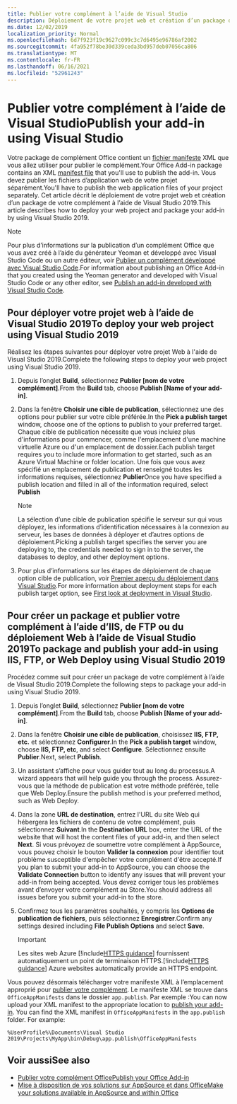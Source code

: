 ```yaml
---
title: Publier votre complément à l’aide de Visual Studio
description: Déploiement de votre projet web et création d’un package de votre complément à l’aide de Visual Studio 2019.
ms.date: 12/02/2019
localization_priority: Normal
ms.openlocfilehash: 6d7f923f19c9627c099c3c7d6495e96786af2002
ms.sourcegitcommit: 4fa952f78be30d339ceda3bd957deb07056ca806
ms.translationtype: MT
ms.contentlocale: fr-FR
ms.lasthandoff: 06/16/2021
ms.locfileid: "52961243"
---
```

# <a name="publish-your-add-in-using-visual-studio"></a><span data-ttu-id="72dc9-103">Publier votre complément à l’aide de Visual Studio</span><span class="sxs-lookup"><span data-stu-id="72dc9-103">Publish your add-in using Visual Studio</span></span>

<span data-ttu-id="72dc9-104">Votre package de complément Office contient un [fichier manifeste](../develop/add-in-manifests.md) XML que vous allez utiliser pour publier le complément.</span><span class="sxs-lookup"><span data-stu-id="72dc9-104">Your Office Add-in package contains an XML [manifest file](../develop/add-in-manifests.md) that you'll use to publish the add-in.</span></span> <span data-ttu-id="72dc9-105">Vous devez publier les fichiers d’application web de votre projet séparément.</span><span class="sxs-lookup"><span data-stu-id="72dc9-105">You'll have to publish the web application files of your project separately.</span></span> <span data-ttu-id="72dc9-106">Cet article décrit le déploiement de votre projet web et création d’un package de votre complément à l’aide de Visual Studio 2019.</span><span class="sxs-lookup"><span data-stu-id="72dc9-106">This article describes how to deploy your web project and package your add-in by using Visual Studio 2019.</span></span>

> [!NOTE]
> <span data-ttu-id="72dc9-107">Pour plus d’informations sur la publication d’un complément Office que vous avez créé à l’aide du générateur Yeoman et développé avec Visual Studio Code ou un autre éditeur, voir [Publier un complément développé avec Visual Studio Code](publish-add-in-vs-code.md).</span><span class="sxs-lookup"><span data-stu-id="72dc9-107">For information about publishing an Office Add-in that you created using the Yeoman generator and developed with Visual Studio Code or any other editor, see [Publish an add-in developed with Visual Studio Code](publish-add-in-vs-code.md).</span></span>

## <a name="to-deploy-your-web-project-using-visual-studio-2019"></a><span data-ttu-id="72dc9-108">Pour déployer votre projet web à l’aide de Visual Studio 2019</span><span class="sxs-lookup"><span data-stu-id="72dc9-108">To deploy your web project using Visual Studio 2019</span></span>

<span data-ttu-id="72dc9-109">Réalisez les étapes suivantes pour déployer votre projet Web à l'aide de Visual Studio 2019.</span><span class="sxs-lookup"><span data-stu-id="72dc9-109">Complete the following steps to deploy your web project using Visual Studio 2019.</span></span>

1. <span data-ttu-id="72dc9-110">Depuis l’onglet **Build**, sélectionnez **Publier [nom de votre complément]**.</span><span class="sxs-lookup"><span data-stu-id="72dc9-110">From the **Build** tab, choose **Publish [Name of your add-in]**.</span></span>

2. <span data-ttu-id="72dc9-111">Dans la fenêtre **Choisir une cible de publication**, sélectionnez une des options pour publier sur votre cible préférée.</span><span class="sxs-lookup"><span data-stu-id="72dc9-111">In the **Pick a publish target** window, choose one of the options to publish to your preferred target.</span></span> <span data-ttu-id="72dc9-112">Chaque cible de publication nécessite que vous incluiez plus d'informations pour commencer, comme l'emplacement d'une machine virtuelle Azure ou d'un emplacement de dossier.</span><span class="sxs-lookup"><span data-stu-id="72dc9-112">Each publish target requires you to include more information to get started, such as an Azure Virtual Machine or folder location.</span></span> <span data-ttu-id="72dc9-113">Une fois que vous avez spécifié un emplacement de publication et renseigné toutes les informations requises, sélectionnez **Publier**</span><span class="sxs-lookup"><span data-stu-id="72dc9-113">Once you have specified a publish location and filled in all of the information required, select **Publish**</span></span>

    > [!NOTE]
    > <span data-ttu-id="72dc9-114">La sélection d’une cible de publication spécifie le serveur sur qui vous déployez, les informations d’identification nécessaires à la connexion au serveur, les bases de données à déployer et d’autres options de déploiement.</span><span class="sxs-lookup"><span data-stu-id="72dc9-114">Picking a publish target specifies the server you are deploying to, the credentials needed to sign in to the server, the databases to deploy, and other deployment options.</span></span>

3. <span data-ttu-id="72dc9-115">Pour plus d’informations sur les étapes de déploiement de chaque option cible de publication, voir [Premier aperçu du déploiement dans Visual Studio](/visualstudio/deployment/deploying-applications-services-and-components?view=vs-2019&preserve-view=true).</span><span class="sxs-lookup"><span data-stu-id="72dc9-115">For more information about deployment steps for each publish target option, see [First look at deployment in Visual Studio](/visualstudio/deployment/deploying-applications-services-and-components?view=vs-2019&preserve-view=true).</span></span>

## <a name="to-package-and-publish-your-add-in-using-iis-ftp-or-web-deploy-using-visual-studio-2019"></a><span data-ttu-id="72dc9-116">Pour créer un package et publier votre complément à l’aide d’IIS, de FTP ou du déploiement Web à l’aide de Visual Studio 2019</span><span class="sxs-lookup"><span data-stu-id="72dc9-116">To package and publish your add-in using IIS, FTP, or Web Deploy using Visual Studio 2019</span></span>

<span data-ttu-id="72dc9-117">Procédez comme suit pour créer un package de votre complément à l’aide de Visual Studio 2019.</span><span class="sxs-lookup"><span data-stu-id="72dc9-117">Complete the following steps to package your add-in using Visual Studio 2019.</span></span>

1. <span data-ttu-id="72dc9-118">Depuis l’onglet **Build**, sélectionnez **Publier [nom de votre complément]**.</span><span class="sxs-lookup"><span data-stu-id="72dc9-118">From the **Build** tab, choose **Publish [Name of your add-in]**.</span></span>
2. <span data-ttu-id="72dc9-119">Dans la fenêtre **Choisir une cible de publication**, choisissez **IIS, FTP, etc.** et sélectionnez **Configurer**.</span><span class="sxs-lookup"><span data-stu-id="72dc9-119">In the **Pick a publish target** window, choose **IIS, FTP, etc**, and select **Configure**.</span></span> <span data-ttu-id="72dc9-120">Sélectionnez ensuite **Publier**.</span><span class="sxs-lookup"><span data-stu-id="72dc9-120">Next, select **Publish**.</span></span>
3. <span data-ttu-id="72dc9-121">Un assistant s’affiche pour vous guider tout au long du processus.</span><span class="sxs-lookup"><span data-stu-id="72dc9-121">A wizard appears that will help guide you through the process.</span></span> <span data-ttu-id="72dc9-122">Assurez-vous que la méthode de publication est votre méthode préférée, telle que Web Deploy.</span><span class="sxs-lookup"><span data-stu-id="72dc9-122">Ensure the publish method is your preferred method, such as Web Deploy.</span></span>
4. <span data-ttu-id="72dc9-123">Dans la zone **URL de destination**, entrez l'URL du site Web qui hébergera les fichiers de contenu de votre complément, puis sélectionnez **Suivant**.</span><span class="sxs-lookup"><span data-stu-id="72dc9-123">In the **Destination URL** box, enter the URL of the website that will host the content files of your add-in, and then select **Next**.</span></span> <span data-ttu-id="72dc9-124">Si vous prévoyez de soumettre votre complément à AppSource, vous pouvez choisir le bouton **Valider la connexion** pour identifier tout problème susceptible d'empêcher votre complément d'être accepté.</span><span class="sxs-lookup"><span data-stu-id="72dc9-124">If you plan to submit your add-in to AppSource, you can choose the **Validate Connection** button to identify any issues that will prevent your add-in from being accepted.</span></span> <span data-ttu-id="72dc9-125">Vous devez corriger tous les problèmes avant d’envoyer votre complément au Store.</span><span class="sxs-lookup"><span data-stu-id="72dc9-125">You should address all issues before you submit your add-in to the store.</span></span>
5. <span data-ttu-id="72dc9-126">Confirmez tous les paramètres souhaités, y compris les **Options de publication de fichiers**, puis sélectionnez **Enregistrer**.</span><span class="sxs-lookup"><span data-stu-id="72dc9-126">Confirm any settings desired including **File Publish Options** and select **Save**.</span></span>

    > [!IMPORTANT]
    > <span data-ttu-id="72dc9-127">Les sites web Azure [!include[HTTPS guidance](../includes/https-guidance.md)] fournissent automatiquement un point de terminaison HTTPS.</span><span class="sxs-lookup"><span data-stu-id="72dc9-127">[!include[HTTPS guidance](../includes/https-guidance.md)] Azure websites automatically provide an HTTPS endpoint.</span></span>

<span data-ttu-id="72dc9-p106">Vous pouvez désormais télécharger votre manifeste XML à l’emplacement approprié pour [publier votre complément](../publish/publish.md). Le manifeste XML se trouve dans `OfficeAppManifests` dans le dossier `app.publish`. Par exemple :</span><span class="sxs-lookup"><span data-stu-id="72dc9-p106">You can now upload your XML manifest to the appropriate location to [publish your add-in](../publish/publish.md). You can find the XML manifest in `OfficeAppManifests` in the `app.publish` folder. For example:</span></span>

 `%UserProfile%\Documents\Visual Studio 2019\Projects\MyApp\bin\Debug\app.publish\OfficeAppManifests`

## <a name="see-also"></a><span data-ttu-id="72dc9-131">Voir aussi</span><span class="sxs-lookup"><span data-stu-id="72dc9-131">See also</span></span>

- [<span data-ttu-id="72dc9-132">Publier votre complément Office</span><span class="sxs-lookup"><span data-stu-id="72dc9-132">Publish your Office Add-in</span></span>](../publish/publish.md)
- [<span data-ttu-id="72dc9-133">Mise à disposition de vos solutions sur AppSource et dans Office</span><span class="sxs-lookup"><span data-stu-id="72dc9-133">Make your solutions available in AppSource and within Office</span></span>](/office/dev/store/submit-to-the-office-store)
